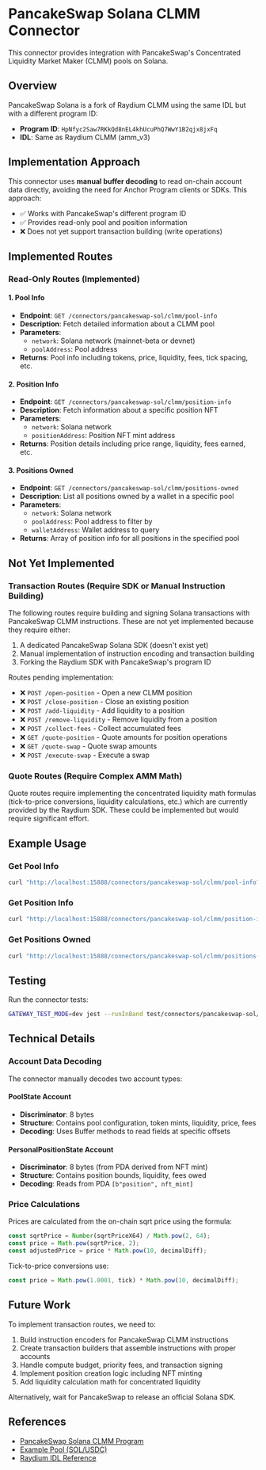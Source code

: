 # PancakeSwap Solana CLMM Connector

This connector provides integration with PancakeSwap's Concentrated Liquidity Market Maker (CLMM) pools on Solana.

## Overview

PancakeSwap Solana is a fork of Raydium CLMM using the same IDL but with a different program ID:
- **Program ID**: `HpNfyc2Saw7RKkQd8nEL4khUcuPhQ7WwY1B2qjx8jxFq`
- **IDL**: Same as Raydium CLMM (amm_v3)

## Implementation Approach

This connector uses **manual buffer decoding** to read on-chain account data directly, avoiding the need for Anchor Program clients or SDKs. This approach:
- ✅ Works with PancakeSwap's different program ID
- ✅ Provides read-only pool and position information
- ❌ Does not yet support transaction building (write operations)

## Implemented Routes

### Read-Only Routes (Implemented)

#### 1. Pool Info
- **Endpoint**: `GET /connectors/pancakeswap-sol/clmm/pool-info`
- **Description**: Fetch detailed information about a CLMM pool
- **Parameters**:
  - `network`: Solana network (mainnet-beta or devnet)
  - `poolAddress`: Pool address
- **Returns**: Pool info including tokens, price, liquidity, fees, tick spacing, etc.

#### 2. Position Info
- **Endpoint**: `GET /connectors/pancakeswap-sol/clmm/position-info`
- **Description**: Fetch information about a specific position NFT
- **Parameters**:
  - `network`: Solana network
  - `positionAddress`: Position NFT mint address
- **Returns**: Position details including price range, liquidity, fees earned, etc.

#### 3. Positions Owned
- **Endpoint**: `GET /connectors/pancakeswap-sol/clmm/positions-owned`
- **Description**: List all positions owned by a wallet in a specific pool
- **Parameters**:
  - `network`: Solana network
  - `poolAddress`: Pool address to filter by
  - `walletAddress`: Wallet address to query
- **Returns**: Array of position info for all positions in the specified pool

## Not Yet Implemented

### Transaction Routes (Require SDK or Manual Instruction Building)

The following routes require building and signing Solana transactions with PancakeSwap CLMM instructions. These are not yet implemented because they require either:
1. A dedicated PancakeSwap Solana SDK (doesn't exist yet)
2. Manual implementation of instruction encoding and transaction building
3. Forking the Raydium SDK with PancakeSwap's program ID

Routes pending implementation:
- ❌ `POST /open-position` - Open a new CLMM position
- ❌ `POST /close-position` - Close an existing position
- ❌ `POST /add-liquidity` - Add liquidity to a position
- ❌ `POST /remove-liquidity` - Remove liquidity from a position
- ❌ `POST /collect-fees` - Collect accumulated fees
- ❌ `GET /quote-position` - Quote amounts for position operations
- ❌ `GET /quote-swap` - Quote swap amounts
- ❌ `POST /execute-swap` - Execute a swap

### Quote Routes (Require Complex AMM Math)

Quote routes require implementing the concentrated liquidity math formulas (tick-to-price conversions, liquidity calculations, etc.) which are currently provided by the Raydium SDK. These could be implemented but would require significant effort.

## Example Usage

### Get Pool Info
```bash
curl "http://localhost:15888/connectors/pancakeswap-sol/clmm/pool-info?network=mainnet-beta&poolAddress=DJNtGuBGEQiUCWE8F981M2C3ZghZt2XLD8f2sQdZ6rsZ"
```

### Get Position Info
```bash
curl "http://localhost:15888/connectors/pancakeswap-sol/clmm/position-info?network=mainnet-beta&positionAddress=F1xRqqbWdg3vdMEsn9YjRU7RnFVn67MZhDVXrWoobii5"
```

### Get Positions Owned
```bash
curl "http://localhost:15888/connectors/pancakeswap-sol/clmm/positions-owned?network=mainnet-beta&poolAddress=DJNtGuBGEQiUCWE8F981M2C3ZghZt2XLD8f2sQdZ6rsZ&walletAddress=<YOUR_WALLET>"
```

## Testing

Run the connector tests:
```bash
GATEWAY_TEST_MODE=dev jest --runInBand test/connectors/pancakeswap-sol/pancakeswap-sol.test.ts
```

## Technical Details

### Account Data Decoding

The connector manually decodes two account types:

#### PoolState Account
- **Discriminator**: 8 bytes
- **Structure**: Contains pool configuration, token mints, liquidity, price, fees
- **Decoding**: Uses Buffer methods to read fields at specific offsets

#### PersonalPositionState Account
- **Discriminator**: 8 bytes (from PDA derived from NFT mint)
- **Structure**: Contains position bounds, liquidity, fees owed
- **Decoding**: Reads from PDA `[b"position", nft_mint]`

### Price Calculations

Prices are calculated from the on-chain sqrt price using the formula:
```typescript
const sqrtPrice = Number(sqrtPriceX64) / Math.pow(2, 64);
const price = Math.pow(sqrtPrice, 2);
const adjustedPrice = price * Math.pow(10, decimalDiff);
```

Tick-to-price conversions use:
```typescript
const price = Math.pow(1.0001, tick) * Math.pow(10, decimalDiff);
```

## Future Work

To implement transaction routes, we need to:
1. Build instruction encoders for PancakeSwap CLMM instructions
2. Create transaction builders that assemble instructions with proper accounts
3. Handle compute budget, priority fees, and transaction signing
4. Implement position creation logic including NFT minting
5. Add liquidity calculation math for concentrated liquidity

Alternatively, wait for PancakeSwap to release an official Solana SDK.

## References

- [PancakeSwap Solana CLMM Program](https://solscan.io/account/HpNfyc2Saw7RKkQd8nEL4khUcuPhQ7WwY1B2qjx8jxFq)
- [Example Pool (SOL/USDC)](https://solscan.io/account/DJNtGuBGEQiUCWE8F981M2C3ZghZt2XLD8f2sQdZ6rsZ)
- [Raydium IDL Reference](https://github.com/raydium-io/raydium-idl)
